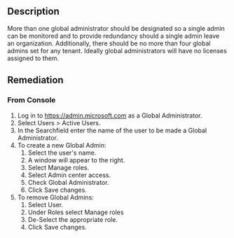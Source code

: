 ## Description

More than one global administrator should be designated so a single admin can be monitored and to provide redundancy should a single admin leave an organization. Additionally, there should be no more than four global admins set for any tenant. Ideally global administrators will have no licenses assigned to them.

## Remediation

### From Console

1. Log in to https://admin.microsoft.com as a Global Administrator.
2. Select Users > Active Users.
3. In the Searchfield enter the name of the user to be made a Global Administrator.
4. To create a new Global Admin:
      1. Select the user's name.
      2. A window will appear to the right.
      3. Select Manage roles.
      4. Select Admin center access.
      5. Check Global Administrator.
      6. Click Save changes.
5. To remove Global Admins:
      1. Select User.
      2. Under Roles select Manage roles
      3. De-Select the appropriate role.
      4. Click Save changes.